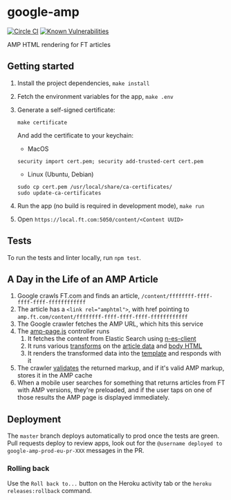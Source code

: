 # google-amp

[![Circle CI](https://circleci.com/gh/Financial-Times/google-amp/tree/master.svg?style=svg)](https://circleci.com/gh/Financial-Times/google-amp/tree/master) [![Known Vulnerabilities](https://snyk.io/test/github/Financial-Times/google-amp/badge.svg)](https://snyk.io/test/github/Financial-Times/google-amp)

AMP HTML rendering for FT articles

Getting started
---

1. Install the project dependencies, `make install`
2. Fetch the environment variables for the app, `make .env`
3.
    Generate a self-signed certificate:

    ```
    make certificate
    ```

    And add the certificate to your keychain:
    
    - MacOS
    ```
    security import cert.pem; security add-trusted-cert cert.pem
    ```
    
    - Linux (Ubuntu, Debian)
    ```
    sudo cp cert.pem /usr/local/share/ca-certificates/
    sudo update-ca-certificates
    ```
     
4. Run the app (no build is required in development mode), `make run`
5. Open `https://local.ft.com:5050/content/<Content UUID>`


Tests
---

To run the tests and linter locally, run `npm test`.

A Day in the Life of an AMP Article
---

1. Google crawls FT.com and finds an article, `/content/ffffffff-ffff-ffff-ffff-ffffffffffff`
2. The article has a `<link rel="amphtml">`, with href pointing to `amp.ft.com/content/ffffffff-ffff-ffff-ffff-ffffffffffff`
3. The Google crawler fetches the AMP URL, which hits this service
4. The [amp-page.js](server/controllers/amp-page.js) controller runs
    1. It fetches the content from Elastic Search using [n-es-client](https://github.com/financial-times/n-es-client)
    2. It runs various [transforms](server/lib/transforms) on the [article data](server/lib/transforms/article.js) and [body HTML](server/lib/transforms/body.js)
    3. It renders the transformed data into the [template](views/article.html) and responds with it
5. The crawler [validates](https://www.ampproject.org/docs/guides/validate) the returned markup, and if it's valid AMP markup, stores it in the AMP cache
6. When a mobile user searches for something that returns articles from FT with AMP versions, they're preloaded, and if the user taps on one of those results the AMP page is displayed immediately.

Deployment
---

The `master` branch deploys automatically to prod once the tests are green. Pull requests deploy to review apps, look out for the `@username deployed to google-amp-prod-eu-pr-XXX` messages in the PR.

### Rolling back

Use the `Roll back to...` button on the Heroku activity tab or the `heroku releases:rollback` command.
